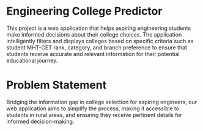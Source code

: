 # Engineering College Predictor

This project is a web application that helps aspiring engineering students make informed decisions about their college choices. The application intelligently filters and displays colleges based on specific criteria such as student MHT-CET rank, category, and branch preference to ensure that students receive accurate and relevant information for their potential educational journey.

# Problem Statement

Bridging the information gap in college selection for aspiring engineers, our web application aims to simplify the process, making it accessible to students in rural areas, and ensuring they receive pertinent details for informed decision-making.
